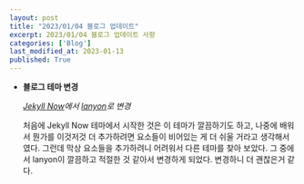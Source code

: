 ```yaml
---
layout: post
title: "2023/01/04 블로그 업데이트"
excerpt: 2023/01/04 블로그 업데이트 사항
categories: ['Blog']
last_modified_at: 2023-01-13
published: True
---
```


* __블로그 테마 변경__

    _[Jekyll Now](https://github.com/barryclark/jekyll-now)에서 [lanyon](https://github.com/poole/lanyon)로 변경_

    처음에 Jekyll Now 테마에서 시작한 것은 이 테마가 깔끔하기도 하고, 나중에 배워서 뭔가를 이것저것 더 추가하려면 요소들이 비어있는 게 더 쉬울 거라고 생각해서 였다. 그런데 막상 요소들을 추가하려니 어려워서 다른 테마를 찾아 보았다. 그 중에서 lanyon이 깔끔하고 적절한 것 같아서 변경하게 되었다. 변경하니 더 괜찮은거 같다.
